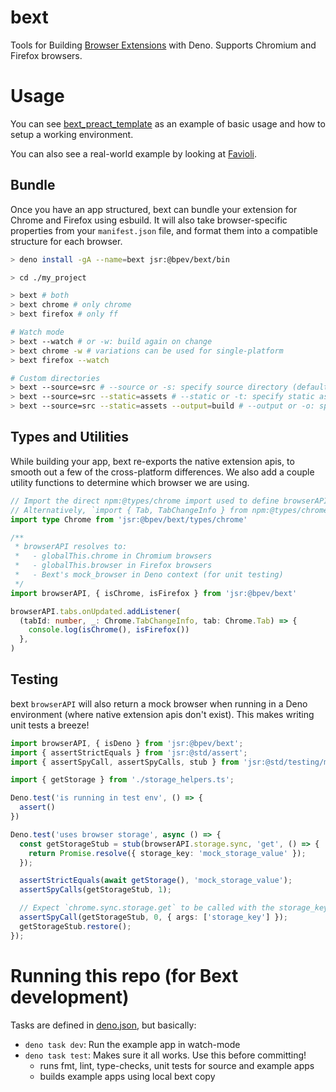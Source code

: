 # bext

Tools for Building [Browser Extensions](https://developer.mozilla.org/en-US/docs/Mozilla/Add-ons/WebExtensions) with Deno. Supports Chromium and Firefox browsers.

# Usage

You can see [bext_preact_template](https://github.com/bpevs/bext_preact_template) as an example of basic usage and how to setup a working environment.

You can also see a real-world example by looking at [Favioli](https://github.com/bpevs/favioli).

## Bundle

Once you have an app structured, bext can bundle your extension for Chrome and Firefox using esbuild. It will also take browser-specific properties from your
`manifest.json` file, and format them into a compatible structure for each
browser.

```sh
> deno install -gA --name=bext jsr:@bpev/bext/bin

> cd ./my_project

> bext # both
> bext chrome # only chrome
> bext firefox # only ff

# Watch mode
> bext --watch # or -w: build again on change
> bext chrome -w # variations can be used for single-platform
> bext firefox --watch

# Custom directories
> bext --source=src # --source or -s: specify source directory (default: "source")
> bext --source=src --static=assets # --static or -t: specify static assets directory (default: "static")
> bext --source=src --static=assets --output=build # --output or -o: specify output directory (default: "dist")
```

## Types and Utilities

While building your app, bext re-exports the native extension apis, to smooth out a few of the cross-platform differences. We also add a couple utility functions to determine which browser we are using.

```ts
// Import the direct npm:@types/chrome import used to define browserAPI in Bext
// Alternatively, `import { Tab, TabChangeInfo } from npm:@types/chrome`
import type Chrome from 'jsr:@bpev/bext/types/chrome'

/**
 * browserAPI resolves to:
 *   - globalThis.chrome in Chromium browsers
 *   - globalThis.browser in Firefox browsers
 *   - Bext's mock_browser in Deno context (for unit testing)
 */
import browserAPI, { isChrome, isFirefox } from 'jsr:@bpev/bext'

browserAPI.tabs.onUpdated.addListener(
  (tabId: number, _: Chrome.TabChangeInfo, tab: Chrome.Tab) => {
    console.log(isChrome(), isFirefox())
  },
)
```

## Testing

bext `browserAPI` will also return a mock browser when running in a Deno environment (where native extension apis don't exist). This makes writing unit tests a breeze!

```ts
import browserAPI, { isDeno } from 'jsr:@bpev/bext';
import { assertStrictEquals } from 'jsr:@std/assert';
import { assertSpyCall, assertSpyCalls, stub } from 'jsr:@std/testing/mock';

import { getStorage } from './storage_helpers.ts';

Deno.test('is running in test env', () => {
  assert()
})

Deno.test('uses browser storage', async () => {
  const getStorageStub = stub(browserAPI.storage.sync, 'get', () => {
    return Promise.resolve({ storage_key: 'mock_storage_value' });
  });

  assertStrictEquals(await getStorage(), 'mock_storage_value');
  assertSpyCalls(getStorageStub, 1);

  // Expect `chrome.sync.storage.get` to be called with the storage_key
  assertSpyCall(getStorageStub, 0, { args: ['storage_key'] });
  getStorageStub.restore();
});
```

# Running this repo (for Bext development)

Tasks are defined in [deno.json](./deno.json), but basically:

- `deno task dev`: Run the example app in watch-mode
- `deno task test`: Makes sure it all works. Use this before committing!
  - runs fmt, lint, type-checks, unit tests for source and example apps
  - builds example apps using local bext copy
